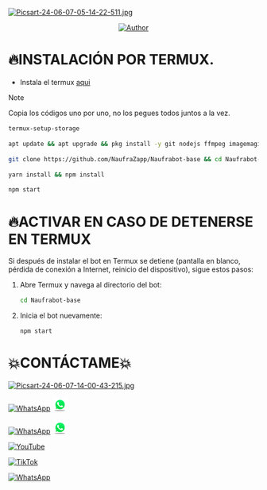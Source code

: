 [![Picsart-24-06-07-05-14-22-511.jpg](https://i.postimg.cc/DwL7Hzbs/20250812-103108.jpg)](https://postimg.cc/HcpRKCLL)

<p align="center">
<a href="https://wa.me/51929838430"><img title="Author" src="https://img.shields.io/badge/NaufraZapp-black?style=for-the-badge&logo=whatsApp"></a>
<p/>

# 🔥INSTALACIÓN POR TERMUX.
* Instala el termux [aqui](https://f-droid.org/repo/com.termux_118.apk)

> [!NOTE]
> Copia los códigos uno por uno, no los pegues todos juntos a la vez.

```bash
termux-setup-storage
```

```bash
apt update && apt upgrade && pkg install -y git nodejs ffmpeg imagemagick yarn
```

```bash
git clone https://github.com/NaufraZapp/Naufrabot-base && cd Naufrabot-base
```

```bash
yarn install && npm install
```

```bash
npm start 
```
# 🔥ACTIVAR EN CASO DE DETENERSE EN TERMUX

Si después de instalar el bot en Termux se detiene (pantalla en blanco, pérdida de conexión a Internet, reinicio del dispositivo), sigue estos pasos:

1. Abre Termux y navega al directorio del bot:
    ```bash
    cd Naufrabot-base
    ```

2. Inicia el bot nuevamente:
    ```bash
    npm start
    ```

# 💥CONTÁCTAME💥

[![Picsart-24-06-07-14-00-43-215.jpg](https://i.postimg.cc/4NXpgVmP/Picsart-25-04-04-15-28-41-310.jpg)](https://postimg.cc/JGhc3g0J)

[![WhatsApp](https://img.shields.io/badge/mi_numero-00802f?style=for-the-badge&logo=whatsapp&logoColor=white)](https://wa.me/51918534156) <img src="https://raw.githubusercontent.com/Bots-WhatsApp-OFC/Bots-WhatsApp-OFC/master/accesos/iconos/whatsapp.gif" width="30">

[![WhatsApp](https://img.shields.io/badge/Canal_de_WhatsApp-00802f?style=for-the-badge&logo=whatsapp&logoColor=white)](https://whatsapp.com/channel/0029VaRibRvDuMRj6ozMSN1l) <img src="https://raw.githubusercontent.com/Bots-WhatsApp-OFC/Bots-WhatsApp-OFC/master/accesos/iconos/whatsapp.gif" width="30">

[![YouTube](https://img.shields.io/badge/Canal_de_Youtube-FF0000?style=for-the-badge&logo=youtube&logoColor=white)](https://youtube.com/@naufrazapp_bots?si=iZbDpSK_pqT9uXiW)

[![TikTok](https://img.shields.io/badge/TikTok-000000?style=for-the-badge&logo=tiktok&logoColor=white)](https://www.tiktok.com/@naufra.zapp?_t=8n0fhoHsKHu&_r=1)

[![WhatsApp](https://img.shields.io/badge/Grupo_para_probar_el_bot-00802f?style=for-the-badge&logo=whatsapp&logoColor=white)](https://chat.whatsapp.com/H3yqombbe3w40OlNWOz9b6)

